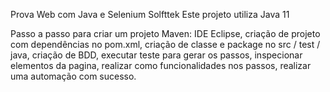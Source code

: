 Prova Web com Java e Selenium Solfttek
Este projeto utiliza Java 11

Passo a passo para criar um projeto Maven: IDE Eclipse, criação de projeto com dependências no pom.xml, criação de classe e package no src / test / java, criação de BDD, executar teste para gerar os passos, inspecionar elementos da pagina, realizar como funcionalidades nos passos, realizar uma automação com sucesso.
